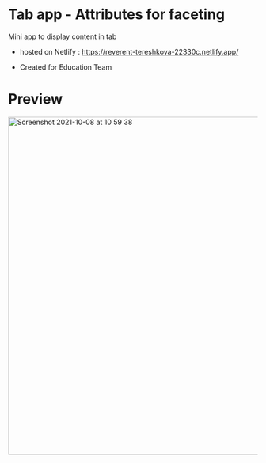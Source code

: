 # Tab app - Attributes for faceting
Mini app to display content in tab 

- hosted on Netlify :
https://reverent-tereshkova-22330c.netlify.app/

- Created for Education Team

# Preview 

<img width="683" alt="Screenshot 2021-10-08 at 10 59 38" src="https://user-images.githubusercontent.com/60131956/136528785-988109a5-b208-44e4-b6da-f954f51f6103.png">
